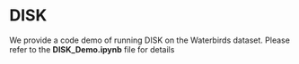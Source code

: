 # DISK
We provide a code demo of running DISK on the Waterbirds dataset. Please refer to the **DISK_Demo.ipynb** file for details
